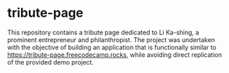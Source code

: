 # tribute-page
This repository contains a tribute page dedicated to Li Ka-shing, a prominent entrepreneur and philanthropist. The project was undertaken with the objective of building an application that is functionally similar to https://tribute-page.freecodecamp.rocks, while avoiding direct replication of the provided demo project.
